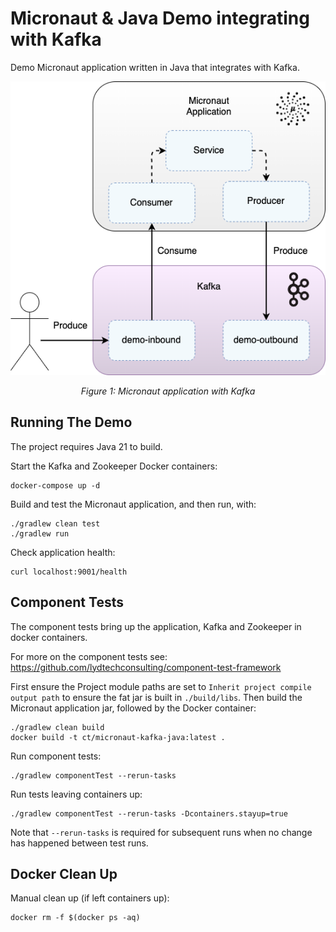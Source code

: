 # Micronaut & Java Demo integrating with Kafka

Demo Micronaut application written in Java that integrates with Kafka.

<div style="text-align:center"><img src="micronaut-kafka.png" /></div>
<p style="text-align: center;"><I>Figure 1: Micronaut application with Kafka</I></p>

## Running The Demo

The project requires Java 21 to build.

Start the Kafka and Zookeeper Docker containers:
```
docker-compose up -d
```

Build and test the Micronaut application, and then run, with:
```
./gradlew clean test
./gradlew run
```

Check application health:
```
curl localhost:9001/health
```

## Component Tests

The component tests bring up the application, Kafka and Zookeeper in docker containers.

For more on the component tests see: https://github.com/lydtechconsulting/component-test-framework

First ensure the Project module paths are set to `Inherit project compile output path` to ensure the fat jar is built in `./build/libs`.  Then build the Micronaut application jar, followed by the Docker container:
```
./gradlew clean build
docker build -t ct/micronaut-kafka-java:latest .
```

Run component tests:
```
./gradlew componentTest --rerun-tasks
```

Run tests leaving containers up:
```
./gradlew componentTest --rerun-tasks -Dcontainers.stayup=true
```

Note that `--rerun-tasks` is required for subsequent runs when no change has happened between test runs.

## Docker Clean Up

Manual clean up (if left containers up):
```
docker rm -f $(docker ps -aq)
```
